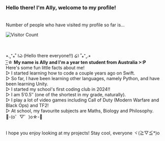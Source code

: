 ### Hello there! I'm Ally, welcome to my profile!<br><br>


Number of people who have visited my profile so far is...<br>

![Visitor Count](https://profile-counter.glitch.me/{AllyOMara}/count.svg)<br><br><br>


⭒.˳⁺⁎˚ ꒰ఎ (Hello there everyone!!) ໒꒱ ˚⁎⁺˳.⭒ <br>
-͟͟͞☆ **My name is Ally and I'm a year ten student from Australia >:P**<br>
Here's some fun little facts about me!<br>
▷ I started learning how to code a couple years ago on Swift.<br>
▷ So far, I have been learning other languages, namely Python, and have been learning Unity.<br>
▷ I started my school's first coding club in 2024!!<br>
▷ I am 5′0.5″ (one of the shortest in my grade, naturally).<br>
▷ I play a lot of video games including Call of Duty (Modern Warfare and Black Ops) and TF2!<br>
▷ At school, my favourite subjects are Maths, Biology and Philosophy.<br>
:white_heart:-(o゜▽゜)o☆-:white_heart:<br><br>

I hope you enjoy looking at my projects! Stay cool, everyone ヾ(≧▽≦*)o<br>
